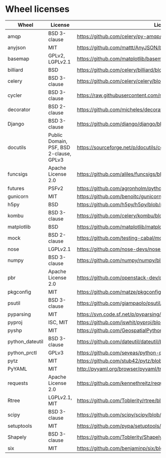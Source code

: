 # Wheel licenses

| Wheel           | License                                 | License URL                                                                     |
| --------------- | --------------------------------------- | ------------------------------------------------------------------------------- |
| amqp            | BSD 3-clause                            | https://github.com/celery/py-amqp/blob/master/LICENSE                           |
| anyjson         | MIT                                     | https://github.com/mattt/AnyJSON/blob/master/LICENSE                            |
| basemap         | GPLv2, LGPLv2.1                         | https://github.com/matplotlib/basemap/blob/master/LICENSE_data                  |
| billiard        | BSD                                     | https://github.com/celery/billiard/blob/master/LICENSE.txt                      |
| celery          | BSD 3-clause                            | https://github.com/celery/celery/blob/master/LICENSE                            |
| cycler          | BSD 3-clause                            | https://raw.githubusercontent.com/matplotlib/cycler/master/LICENSE              |
| decorator       | BSD 2-clause                            | https://github.com/micheles/decorator/blob/master/LICENSE.txt                   |
| Django          | BSD 3-clause                            | https://github.com/django/django/blob/master/LICENSE                            |
| docutils        | Public Domain, PSF, BSD 2-clause, GPLv3 | https://sourceforge.net/p/docutils/code/HEAD/tree/trunk/docutils/COPYING.txt    |
| funcsigs        | Apache License 2.0                      | https://github.com/aliles/funcsigs/blob/master/LICENSE                          |
| futures         | PSFv2                                   | https://github.com/agronholm/pythonfutures/blob/master/LICENSE                  |
| gunicorn        | MIT                                     | https://github.com/benoitc/gunicorn/blob/master/LICENSE                         |
| h5py            | BSD                                     | https://github.com/h5py/h5py/blob/master/licenses/                              |
| kombu           | BSD 3-clause                            | https://github.com/celery/kombu/blob/master/LICENSE                             |
| matplotlib      | BSD                                     | https://github.com/matplotlib/matplotlib/blob/master/LICENSE                    |
| mock            | BSD 2-clause                            | https://github.com/testing-cabal/mock/blob/master/LICENSE.txt                   |
| nose            | LGPLv2.1                                | https://github.com/nose-devs/nose/blob/master/lgpl.txt                          |
| numpy           | BSD 3-clause                            | https://github.com/numpy/numpy/blob/master/LICENSE.txt                          |
| pbr             | Apache License 2.0                      | https://github.com/openstack-dev/pbr/blob/master/LICENSE                        |
| pkgconfig       | MIT                                     | https://github.com/matze/pkgconfig/blob/master/LICENSE                          |
| psutil          | BSD 3-clause                            | https://github.com/giampaolo/psutil/blob/master/LICENSE                         |
| pyparsing       | MIT                                     | https://svn.code.sf.net/p/pyparsing/code/trunk/src/LICENSE                      |
| pyproj          | ISC, MIT                                | https://github.com/jswhit/pyproj/blob/master/LICENSE                            |
| pyshp           | MIT                                     | https://github.com/GeospatialPython/pyshp/blob/master/LICENSE.TXT               |
| python_dateutil | BSD 3-clause                            | https://github.com/dateutil/dateutil/blob/master/LICENSE                        |
| python_prctl    | GPLv3                                   | https://github.com/seveas/python-prctl/blob/master/COPYING                      |
| pytz            | MIT                                     | https://github.com/stub42/pytz/blob/master/src/LICENSE.txt                      |
| PyYAML          | MIT                                     | http://pyyaml.org/browser/pyyaml/trunk/LICENSE                                  |
| requests        | Apache License 2.0                      | https://github.com/kennethreitz/requests/blob/master/LICENSE                    |
| Rtree           | LGPLv2.1, MIT                           | https://github.com/Toblerity/rtree/blob/master/LICENSE.txt                      |
| scipy           | BSD 3-clause                            | https://github.com/scipy/scipy/blob/master/LICENSE.txt                          |
| setuptools      | MIT                                     | https://github.com/pypa/setuptools/blob/master/LICENSE                          |
| Shapely         | BSD 3-clause                            | https://github.com/Toblerity/Shapely/blob/master/LICENSE.txt                    |
| six             | MIT                                     | https://github.com/benjaminp/six/blob/master/LICENSE                            |

